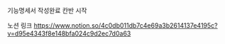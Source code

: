 기능명세서 작성완료
칸반 시작

노션 링크
https://www.notion.so/4c0db011db7c4e69a3b2614137e4195c?v=d95e4343f8e148bfa024c9d2ec7d0a63
